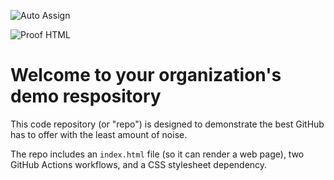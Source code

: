 ![Auto Assign](https://github.com/animores/demo-repository/actions/workflows/auto-assign.yml/badge.svg)

![Proof HTML](https://github.com/animores/demo-repository/actions/workflows/proof-html.yml/badge.svg)

# Welcome to your organization's demo respository
This code repository (or "repo") is designed to demonstrate the best GitHub has to offer with the least amount of noise.

The repo includes an `index.html` file (so it can render a web page), two GitHub Actions workflows, and a CSS stylesheet dependency.

